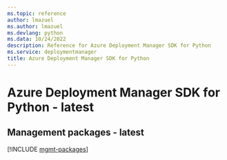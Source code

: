 ```yaml
---
ms.topic: reference
author: lmazuel
ms.author: lmazuel
ms.devlang: python
ms.data: 10/24/2022
description: Reference for Azure Deployment Manager SDK for Python
ms.service: deploymentmanager
title: Azure Deployment Manager SDK for Python
---
```

# Azure Deployment Manager SDK for Python - latest

## Management packages - latest
[!INCLUDE [mgmt-packages](deployment-manager-mgmt-index.md)]